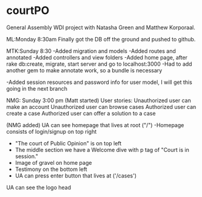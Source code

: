 courtPO
=======

General Assembly WDI project with Natasha Green and Matthew Korporaal.

ML:Monday 8:30am
Finally got the DB off the ground and pushed to github.

MTK:Sunday 8:30
-Added migration and models
-Added routes and annotated
-Added controllers and view folders
-Added home page, after rake db:create, migrate, start server and go to localhost:3000
-Had to add another gem to make annotate work, so a bundle is necessary

-Added session resources and password info for user model, I will get this going in the next branch


NMG: Sunday 3:00 pm
(Matt started)
User stories:
Unauthorized user can make an account
Unauthorized user can browse cases
Authorized user can create a case
Authorized user can offer a solution to a case

(NMG added)
UA can see homepage that lives at root ("/")
-Homepage consists of login/signup on top right
- "The court of Public Opinion" is on top left
- The middle section we have a Welcome dive with p tag
of "Court is in session."
- Image of gravel on home page
- Testimony on the bottom left
- UA can press enter button that lives at ('/cases')

UA can see the logo head




